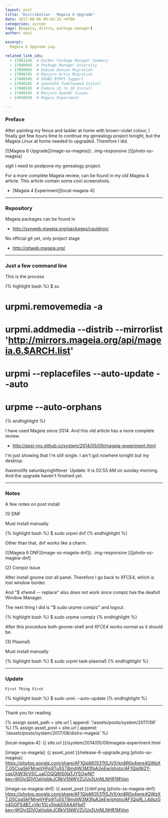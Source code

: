 ```yaml
---
layout: post
title: "Distribution - Mageia 6 Upgrade"
date: 2017-08-06 09:45:15 +0700
categories: system
tags: [mageia, distro, package manager]
author: epsi

excerpt:
  Mageia 6 Upgrade Log.

related_link_ids: 
  - 17083145  # Docker Package Manager Summary
  - 17080945  # Package Manager Diversity
  - 17080845  # Debian Devuan Migration
  - 17080745  # Manjaro Artix Migration
  - 17080545  # GRUB2 BTRFS Support
  - 17080345  # openSUSE Tumbleweed Install
  - 17080245  # Fedora 23 to 26 Install
  - 17080145  # Manjaro OpenRC Issues
  - 14050934  # Mageia Experiment

---
```


### Preface

After painting my fence and ladder at home with brown-violet colour,
I finally got few hours time to continue my genealogy project tonight, 
but the Mageia Linux at home needed to upgraded. Therefore I did.

[![Mageia 6 Upgrade][image-ss-mageia]{: .img-responsive }][photo-ss-mageia]

*sigh* I need to postpone my genealogy project.

For a more complete Mageia review,
can be found in my old Mageia 4 article.
This article contain some cool screenshots.

*	[Mageia 4 Experiment][local-mageia-4]

-- -- --

### Repository

Mageia packages can be found in

*	<http://svnweb.mageia.org/packages/cauldron/>

No official git yet, only project stage

*	<http://gitweb.mageia.org/>


-- -- --

### Just a few command line

This is the process

{% highlight bash %}
$ su
# urpmi.removemedia -a
# urpmi.addmedia --distrib --mirrorlist 'http://mirrors.mageia.org/api/mageia.6.$ARCH.list'
# urpmi --replacefiles --auto-update --auto
# urpme --auto-orphans
{% endhighlight %}

I have used Mageia since 2014.
And this old article has a more complete review.

*	<http://epsi-rns.github.io/system/2014/05/09/mageia-experiment.html>

I'm just showing that I'm still single.
I ain't got  nowhere tonight but my desktop.

ihavenolife
saturdaynightfever
﻿
Update: It is 02:55 AM on sunday morning. And the upgrade haven't finished yet.

-- -- --

### Notes

A few notes on post install

(1)	DNF

Must install manually

{% highlight bash %}
$ sudo urpmi dnf
{% endhighlight %}

Other than that, dnf works like a charm.

[![Mageia 6 DNF][image-ss-mageia-dnf]{: .img-responsive }][photo-ss-mageia-dnf]

(2)	Compiz Issue

After install gnome lost all panel.
Therefore I go back to XFCE4, which is lost window border.

And "$ xfwm4 -- replace" also does not work since compiz has the deafult Window Manager.

The next thing I did is "$ sudo urpme compiz" and logout.

{% highlight bash %}
$ sudo urpme compiz
{% endhighlight %}

After this procedure both gnome-shell and XFCE4 works normal as it should be.

(3)	Plasma5

Must install manually

{% highlight bash %}
$ sudo urpmi task-plasma5
{% endhighlight %}

-- -- --

### Update

	First Thing First

{% highlight bash %}
$ sudo urmi --auto-update
{% endhighlight %}

-- -- --

Thank you for reading

[//]: <> ( -- -- -- links below -- -- -- )

{% assign asset_path = site.url | append: '/assets/posts/system/2017/08' %}
{% assign asset_post = site.url | append: '/assets/posts/system/2017/08/distro-mageia' %}

[local-mageia-4]: {{ site.url }}/system/2014/05/09/mageia-experiment.html

[image-ss-mageia]: {{ asset_post }}/release-6-upgrade.png
[photo-ss-mageia]: https://photos.google.com/share/AF1QipMO53TtSJVXrkn8R0s4wre4QWgX7_G5CoaSkFMneVHFp9Tu5STBmdjW3M3fpA2eEw/photo/AF1QipNj2Y-cqsOhW3IrV5C_uaCOQQ6tSiXaTJYSOwNI?key=WGIySDVOaVpibkJCRkV5NWVZUUs3UnNLNHR1MVpn

[image-ss-mageia-dnf]: {{ asset_post }}/dnf.png
[photo-ss-mageia-dnf]: https://photos.google.com/share/AF1QipMO53TtSJVXrkn8R0s4wre4QWgX7_G5CoaSkFMneVHFp9Tu5STBmdjW3M3fpA2eEw/photo/AF1QipN_L4dszGn4GGFS4B7_cVkr1GLy5tpbD5AAAFbd?key=WGIySDVOaVpibkJCRkV5NWVZUUs3UnNLNHR1MVpn
